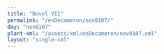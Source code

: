 ```yaml
---
title: "Novel VII"
permalink: "/enDecameron/nov0107/"
day: "nov0107"
plant-xml: "/assets/xml/enDecameron/nov0107.xml"
layout: "single-xml"
---
```

